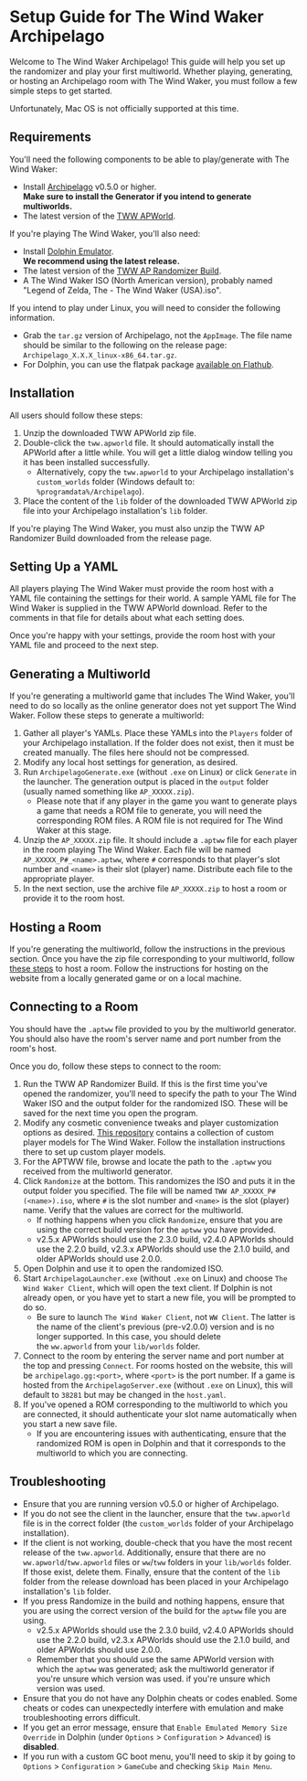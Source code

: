 # Setup Guide for The Wind Waker Archipelago

Welcome to The Wind Waker Archipelago! This guide will help you set up the randomizer and play your first multiworld.
Whether playing, generating, or hosting an Archipelago room with The Wind Waker, you must follow a few simple steps to
get started.

Unfortunately, Mac OS is not officially supported at this time.

## Requirements

You'll need the following components to be able to play/generate with The Wind Waker:
* Install [Archipelago](https://github.com/ArchipelagoMW/Archipelago/releases) v0.5.0 or higher.\
    **Make sure to install the Generator if you intend to generate multiworlds.**
* The latest version of the [TWW APWorld](https://github.com/tanjo3/tww_apworld/releases/latest).

If you're playing The Wind Waker, you'll also need:
* Install [Dolphin Emulator](https://dolphin-emu.org/download/).\
    **We recommend using the latest release.**
* The latest version of the [TWW AP Randomizer Build](https://github.com/tanjo3/wwrando/releases/latest).
* A The Wind Waker ISO (North American version), probably named "Legend of Zelda, The - The Wind Waker (USA).iso".

If you intend to play under Linux, you will need to consider the following information.
* Grab the `tar.gz` version of Archipelago, not the `AppImage`. The file name should be similar to the following on the
release page: `Archipelago_X.X.X_linux-x86_64.tar.gz`.
* For Dolphin, you can use the flatpak package
[available on Flathub](https://flathub.org/apps/org.DolphinEmu.dolphin-emu).

## Installation

All users should follow these steps:
1. Unzip the downloaded TWW APWorld zip file.
2. Double-click the `tww.apworld` file. It should automatically install the APWorld after a little while. You will get a
little dialog window telling you it has been installed successfully.
    * Alternatively, copy the `tww.apworld` to your Archipelago installation's `custom_worlds` folder (Windows default
    to: `%programdata%/Archipelago`).
3. Place the content of the `lib` folder of the downloaded TWW APWorld zip file into your Archipelago installation's
`lib` folder.

If you're playing The Wind Waker, you must also unzip the TWW AP Randomizer Build downloaded from the release page.

## Setting Up a YAML

All players playing The Wind Waker must provide the room host with a YAML file containing the settings for their world.
A sample YAML file for The Wind Waker is supplied in the TWW APWorld download. Refer to the comments in that file for
details about what each setting does.

Once you're happy with your settings, provide the room host with your YAML file and proceed to the next step.

## Generating a Multiworld

If you're generating a multiworld game that includes The Wind Waker, you'll need to do so locally as the online
generator does not yet support The Wind Waker. Follow these steps to generate a multiworld:
1. Gather all player's YAMLs. Place these YAMLs into the `Players` folder of your Archipelago installation. If the
folder does not exist, then it must be created manually. The files here should not be compressed.
2. Modify any local host settings for generation, as desired.
3. Run `ArchipelagoGenerate.exe` (without `.exe` on Linux) or click `Generate` in the launcher. The generation output
is placed in the `output` folder (usually named something like `AP_XXXXX.zip`).
    * Please note that if any player in the game you want to generate plays a game that needs a ROM file to generate,
    you will need the corresponding ROM files. A ROM file is not required for The Wind Waker at this stage.
4. Unzip the `AP_XXXXX.zip` file. It should include a `.aptww` file for each player in the room playing The Wind Waker.
Each file will be named `AP_XXXXX_P#_<name>.aptww`, where `#` corresponds to that player's slot number and `<name>` is
their slot (player) name. Distribute each file to the appropriate player.
5. In the next section, use the archive file `AP_XXXXX.zip` to host a room or provide it to the room host.

## Hosting a Room

If you're generating the multiworld, follow the instructions in the previous section. Once you have the zip file
corresponding to your multiworld, follow
[these steps](https://archipelago.gg/tutorial/Archipelago/setup/en#hosting-an-archipelago-server) to host a room. Follow
the instructions for hosting on the website from a locally generated game or on a local machine.

## Connecting to a Room

You should have the `.aptww` file provided to you by the multiworld generator. You should also have the room's server
name and port number from the room's host.

Once you do, follow these steps to connect to the room:
1. Run the TWW AP Randomizer Build. If this is the first time you've opened the randomizer, you'll need to specify the
path to your The Wind Waker ISO and the output folder for the randomized ISO. These will be saved for the next time you
open the program.
2. Modify any cosmetic convenience tweaks and player customization options as desired.
[This repository](https://github.com/Sage-of-Mirrors/Custom-Wind-Waker-Player-Models) contains a collection of custom
player models for The Wind Waker. Follow the installation instructions there to set up custom player models.
3. For the APTWW file, browse and locate the path to the `.aptww` you received from the multiworld generator.
4. Click `Randomize` at the bottom. This randomizes the ISO and puts it in the output folder you specified. The file
will be named `TWW AP_XXXXX_P# (<name>).iso`, where `#` is the slot number and `<name>` is the slot (player) name.
Verify that the values are correct for the multiworld.
    * If nothing happens when you click `Randomize`, ensure that you are using the correct build version for the
    `aptww` you have provided.
    * v2.5.x APWorlds should use the 2.3.0 build, v2.4.0 APWorlds should use the 2.2.0 build, v2.3.x APWorlds should use
    the 2.1.0 build, and older APWorlds should use 2.0.0.
5. Open Dolphin and use it to open the randomized ISO.
6. Start `ArchipelagoLauncher.exe` (without `.exe` on Linux) and choose `The Wind Waker Client`, which will open the
text client. If Dolphin is not already open, or you have yet to start a new file, you will be prompted to do so.
    * Be sure to launch `The Wind Waker Client`, not `WW Client`. The latter is the name of the client's previous
    (pre-v2.0.0) version and is no longer supported. In this case, you should delete the `ww.apworld` from your
    `lib/worlds` folder.
7. Connect to the room by entering the server name and port number at the top and pressing `Connect`. For rooms hosted
on the website, this will be `archipelago.gg:<port>`, where `<port>` is the port number. If a game is hosted from the
`ArchipelagoServer.exe` (without `.exe` on Linux), this will default to `38281` but may be changed in the `host.yaml`.
8. If you've opened a ROM corresponding to the multiworld to which you are connected, it should authenticate your slot
name automatically when you start a new save file.
    * If you are encountering issues with authenticating, ensure that the randomized ROM is open in Dolphin and that it
    corresponds to the multiworld to which you are connecting.

## Troubleshooting

* Ensure that you are running version v0.5.0 or higher of Archipelago.
* If you do not see the client in the launcher, ensure that the `tww.apworld` file is in the correct folder (the
`custom_worlds` folder of your Archipelago installation).
* If the client is not working, double-check that you have the most recent release of the `tww.apworld`. Additionally,
ensure that there are no `ww.apworld`/`tww.apworld` files or `ww`/`tww` folders in your `lib/worlds` folder. If those
exist, delete them. Finally, ensure that the content of the `lib` folder from the release download has been placed in
your Archipelago installation's `lib` folder.
* If you press Randomize in the build and nothing happens, ensure that you are using the correct version of the build
for the `aptww` file you are using.
    * v2.5.x APWorlds should use the 2.3.0 build, v2.4.0 APWorlds should use the 2.2.0 build, v2.3.x APWorlds should use
    the 2.1.0 build, and older APWorlds should use 2.0.0.
    * Remember that you should use the same APWorld version with which the `aptww` was generated; ask the multiworld
    generator if you're unsure which version was used.
if you're unsure which version was used.
* Ensure that you do not have any Dolphin cheats or codes enabled. Some cheats or codes can unexpectedly interfere with
emulation and make troubleshooting errors difficult.
* If you get an error message, ensure that `Enable Emulated Memory Size Override` in Dolphin (under `Options` >
`Configuration` > `Advanced`) is **disabled**.
* If you run with a custom GC boot menu, you'll need to skip it by going to `Options` > `Configuration` > `GameCube`
and checking `Skip Main Menu`.
